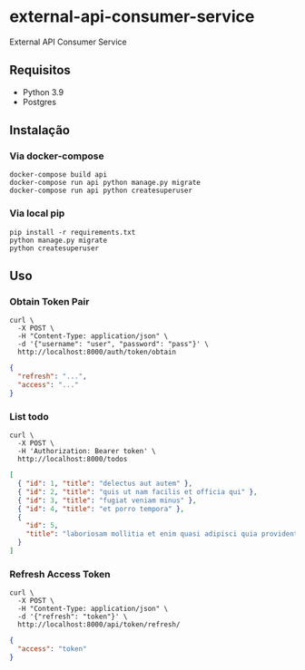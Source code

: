 # external-api-consumer-service

External API Consumer Service

## Requisitos

- Python 3.9
- Postgres

## Instalação

### Via docker-compose

```shell
docker-compose build api
docker-compose run api python manage.py migrate
docker-compose run api python createsuperuser
```

### Via local pip

```shell
pip install -r requirements.txt
python manage.py migrate
python createsuperuser
```

## Uso

### Obtain Token Pair

```shell
curl \
  -X POST \
  -H "Content-Type: application/json" \
  -d '{"username": "user", "password": "pass"}' \
  http://localhost:8000/auth/token/obtain
```

```json
{
  "refresh": "...",
  "access": "..."
}
```

### List todo

```shell
curl \
  -X POST \
  -H 'Authorization: Bearer token' \
  http://localhost:8000/todos
```

```json
[
  { "id": 1, "title": "delectus aut autem" },
  { "id": 2, "title": "quis ut nam facilis et officia qui" },
  { "id": 3, "title": "fugiat veniam minus" },
  { "id": 4, "title": "et porro tempora" },
  {
    "id": 5,
    "title": "laboriosam mollitia et enim quasi adipisci quia provident illum"
  }
]
```

### Refresh Access Token

```shell
curl \
  -X POST \
  -H "Content-Type: application/json" \
  -d '{"refresh": "token"}' \
  http://localhost:8000/api/token/refresh/
```

```json
{
  "access": "token"
}
```
